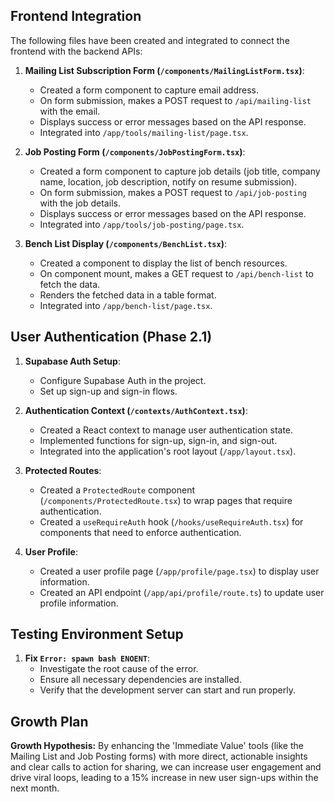 ## Frontend Integration

The following files have been created and integrated to connect the frontend with the backend APIs:

1. **Mailing List Subscription Form (`/components/MailingListForm.tsx`)**:
   - Created a form component to capture email address.
   - On form submission, makes a POST request to `/api/mailing-list` with the email.
   - Displays success or error messages based on the API response.
   - Integrated into `/app/tools/mailing-list/page.tsx`.

2. **Job Posting Form (`/components/JobPostingForm.tsx`)**:
   - Created a form component to capture job details (job title, company name, location, job description, notify on resume submission).
   - On form submission, makes a POST request to `/api/job-posting` with the job details.
   - Displays success or error messages based on the API response.
   - Integrated into `/app/tools/job-posting/page.tsx`.

3. **Bench List Display (`/components/BenchList.tsx`)**:
   - Created a component to display the list of bench resources.
   - On component mount, makes a GET request to `/api/bench-list` to fetch the data.
   - Renders the fetched data in a table format.
   - Integrated into `/app/bench-list/page.tsx`.

## User Authentication (Phase 2.1)

1. **Supabase Auth Setup**:
   - Configure Supabase Auth in the project.
   - Set up sign-up and sign-in flows.

2. **Authentication Context (`/contexts/AuthContext.tsx`)**:
   - Created a React context to manage user authentication state.
   - Implemented functions for sign-up, sign-in, and sign-out.
   - Integrated into the application's root layout (`/app/layout.tsx`).

3. **Protected Routes**:
   - Created a `ProtectedRoute` component (`/components/ProtectedRoute.tsx`) to wrap pages that require authentication.
   - Created a `useRequireAuth` hook (`/hooks/useRequireAuth.tsx`) for components that need to enforce authentication.

4. **User Profile**:
   - Created a user profile page (`/app/profile/page.tsx`) to display user information.
   - Created an API endpoint (`/app/api/profile/route.ts`) to update user profile information.

## Testing Environment Setup

1. **Fix `Error: spawn bash ENOENT`**:
   - Investigate the root cause of the error.
   - Ensure all necessary dependencies are installed.
   - Verify that the development server can start and run properly.

## Growth Plan

**Growth Hypothesis:** By enhancing the 'Immediate Value' tools (like the Mailing List and Job Posting forms) with more direct, actionable insights and clear calls to action for sharing, we can increase user engagement and drive viral loops, leading to a 15% increase in new user sign-ups within the next month.
